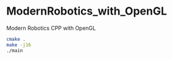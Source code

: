 # ModernRobotics_with_OpenGL
Modern Robotics CPP with OpenGL

```bash
cmake .
make -j16
./main
```

